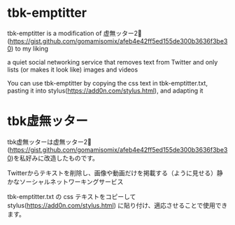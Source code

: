 # tbk-emptitter
tbk-emptitter is a modification of 虚無ッター2🧡(https://gist.github.com/gomamisomix/afeb4e42ff5ed155de300b3636f3be30) to my liking

a quiet social networking service that removes text from Twitter and only lists (or makes it look like) images and videos

You can use tbk-emptitter by copying the css text in tbk-emptitter.txt, pasting it into stylus(https://add0n.com/stylus.html), and adapting it

# tbk虚無ッター
tbk虚無ッターは虚無ッター2🧡(https://gist.github.com/gomamisomix/afeb4e42ff5ed155de300b3636f3be30)を私好みに改造したものです。

Twitterからテキストを削除し、画像や動画だけを掲載する（ように見せる）静かなソーシャルネットワーキングサービス

tbk-emptitter.txt の css テキストをコピーして stylus(https://add0n.com/stylus.html) に貼り付け、適応させることで使用できます。
